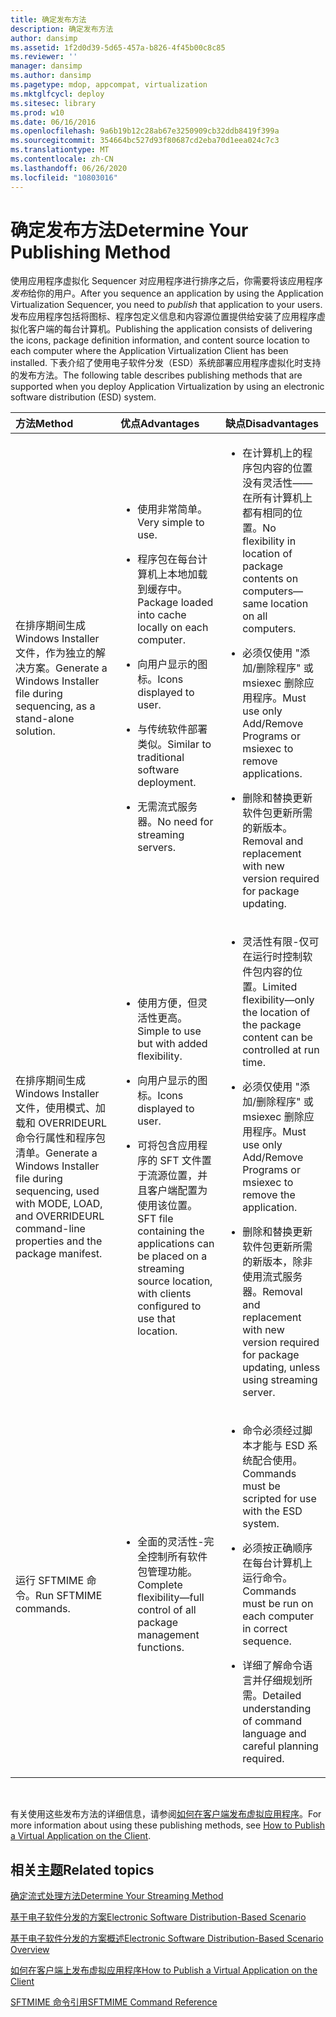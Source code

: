 ```yaml
---
title: 确定发布方法
description: 确定发布方法
author: dansimp
ms.assetid: 1f2d0d39-5d65-457a-b826-4f45b00c8c85
ms.reviewer: ''
manager: dansimp
ms.author: dansimp
ms.pagetype: mdop, appcompat, virtualization
ms.mktglfcycl: deploy
ms.sitesec: library
ms.prod: w10
ms.date: 06/16/2016
ms.openlocfilehash: 9a6b19b12c28ab67e3250909cb32ddb8419f399a
ms.sourcegitcommit: 354664bc527d93f80687cd2eba70d1eea024c7c3
ms.translationtype: MT
ms.contentlocale: zh-CN
ms.lasthandoff: 06/26/2020
ms.locfileid: "10803016"
---
```

# <span data-ttu-id="082fe-103">确定发布方法</span><span class="sxs-lookup"><span data-stu-id="082fe-103">Determine Your Publishing Method</span></span>


<span data-ttu-id="082fe-104">使用应用程序虚拟化 Sequencer 对应用程序进行排序之后，你需要将该应用程序*发布*给你的用户。</span><span class="sxs-lookup"><span data-stu-id="082fe-104">After you sequence an application by using the Application Virtualization Sequencer, you need to *publish* that application to your users.</span></span> <span data-ttu-id="082fe-105">发布应用程序包括将图标、程序包定义信息和内容源位置提供给安装了应用程序虚拟化客户端的每台计算机。</span><span class="sxs-lookup"><span data-stu-id="082fe-105">Publishing the application consists of delivering the icons, package definition information, and content source location to each computer where the Application Virtualization Client has been installed.</span></span> <span data-ttu-id="082fe-106">下表介绍了使用电子软件分发（ESD）系统部署应用程序虚拟化时支持的发布方法。</span><span class="sxs-lookup"><span data-stu-id="082fe-106">The following table describes publishing methods that are supported when you deploy Application Virtualization by using an electronic software distribution (ESD) system.</span></span>

<table>
<colgroup>
<col width="33%" />
<col width="33%" />
<col width="33%" />
</colgroup>
<thead>
<tr class="header">
<th align="left"><span data-ttu-id="082fe-107">方法</span><span class="sxs-lookup"><span data-stu-id="082fe-107">Method</span></span></th>
<th align="left"><span data-ttu-id="082fe-108">优点</span><span class="sxs-lookup"><span data-stu-id="082fe-108">Advantages</span></span></th>
<th align="left"><span data-ttu-id="082fe-109">缺点</span><span class="sxs-lookup"><span data-stu-id="082fe-109">Disadvantages</span></span></th>
</tr>
</thead>
<tbody>
<tr class="odd">
<td align="left"><p><span data-ttu-id="082fe-110">在排序期间生成 Windows Installer 文件，作为独立的解决方案。</span><span class="sxs-lookup"><span data-stu-id="082fe-110">Generate a Windows Installer file during sequencing, as a stand-alone solution.</span></span></p></td>
<td align="left"><ul>
<li><p><span data-ttu-id="082fe-111">使用非常简单。</span><span class="sxs-lookup"><span data-stu-id="082fe-111">Very simple to use.</span></span></p></li>
<li><p><span data-ttu-id="082fe-112">程序包在每台计算机上本地加载到缓存中。</span><span class="sxs-lookup"><span data-stu-id="082fe-112">Package loaded into cache locally on each computer.</span></span></p></li>
<li><p><span data-ttu-id="082fe-113">向用户显示的图标。</span><span class="sxs-lookup"><span data-stu-id="082fe-113">Icons displayed to user.</span></span></p></li>
<li><p><span data-ttu-id="082fe-114">与传统软件部署类似。</span><span class="sxs-lookup"><span data-stu-id="082fe-114">Similar to traditional software deployment.</span></span></p></li>
<li><p><span data-ttu-id="082fe-115">无需流式服务器。</span><span class="sxs-lookup"><span data-stu-id="082fe-115">No need for streaming servers.</span></span></p></li>
</ul></td>
<td align="left"><ul>
<li><p><span data-ttu-id="082fe-116">在计算机上的程序包内容的位置没有灵活性——在所有计算机上都有相同的位置。</span><span class="sxs-lookup"><span data-stu-id="082fe-116">No flexibility in location of package contents on computers—same location on all computers.</span></span></p></li>
<li><p><span data-ttu-id="082fe-117">必须仅使用 "添加/删除程序" 或 msiexec 删除应用程序。</span><span class="sxs-lookup"><span data-stu-id="082fe-117">Must use only Add/Remove Programs or msiexec to remove applications.</span></span></p></li>
<li><p><span data-ttu-id="082fe-118">删除和替换更新软件包更新所需的新版本。</span><span class="sxs-lookup"><span data-stu-id="082fe-118">Removal and replacement with new version required for package updating.</span></span></p></li>
</ul></td>
</tr>
<tr class="even">
<td align="left"><p><span data-ttu-id="082fe-119">在排序期间生成 Windows Installer 文件，使用模式、加载和 OVERRIDEURL 命令行属性和程序包清单。</span><span class="sxs-lookup"><span data-stu-id="082fe-119">Generate a Windows Installer file during sequencing, used with MODE, LOAD, and OVERRIDEURL command-line properties and the package manifest.</span></span></p></td>
<td align="left"><ul>
<li><p><span data-ttu-id="082fe-120">使用方便，但灵活性更高。</span><span class="sxs-lookup"><span data-stu-id="082fe-120">Simple to use but with added flexibility.</span></span></p></li>
<li><p><span data-ttu-id="082fe-121">向用户显示的图标。</span><span class="sxs-lookup"><span data-stu-id="082fe-121">Icons displayed to user.</span></span></p></li>
<li><p><span data-ttu-id="082fe-122">可将包含应用程序的 SFT 文件置于流源位置，并且客户端配置为使用该位置。</span><span class="sxs-lookup"><span data-stu-id="082fe-122">SFT file containing the applications can be placed on a streaming source location, with clients configured to use that location.</span></span></p></li>
</ul></td>
<td align="left"><ul>
<li><p><span data-ttu-id="082fe-123">灵活性有限-仅可在运行时控制软件包内容的位置。</span><span class="sxs-lookup"><span data-stu-id="082fe-123">Limited flexibility—only the location of the package content can be controlled at run time.</span></span></p></li>
<li><p><span data-ttu-id="082fe-124">必须仅使用 "添加/删除程序" 或 msiexec 删除应用程序。</span><span class="sxs-lookup"><span data-stu-id="082fe-124">Must use only Add/Remove Programs or msiexec to remove the application.</span></span></p></li>
<li><p><span data-ttu-id="082fe-125">删除和替换更新软件包更新所需的新版本，除非使用流式服务器。</span><span class="sxs-lookup"><span data-stu-id="082fe-125">Removal and replacement with new version required for package updating, unless using streaming server.</span></span></p></li>
</ul></td>
</tr>
<tr class="odd">
<td align="left"><p><span data-ttu-id="082fe-126">运行 SFTMIME 命令。</span><span class="sxs-lookup"><span data-stu-id="082fe-126">Run SFTMIME commands.</span></span></p></td>
<td align="left"><ul>
<li><p><span data-ttu-id="082fe-127">全面的灵活性-完全控制所有软件包管理功能。</span><span class="sxs-lookup"><span data-stu-id="082fe-127">Complete flexibility—full control of all package management functions.</span></span></p></li>
</ul></td>
<td align="left"><ul>
<li><p><span data-ttu-id="082fe-128">命令必须经过脚本才能与 ESD 系统配合使用。</span><span class="sxs-lookup"><span data-stu-id="082fe-128">Commands must be scripted for use with the ESD system.</span></span></p></li>
<li><p><span data-ttu-id="082fe-129">必须按正确顺序在每台计算机上运行命令。</span><span class="sxs-lookup"><span data-stu-id="082fe-129">Commands must be run on each computer in correct sequence.</span></span></p></li>
<li><p><span data-ttu-id="082fe-130">详细了解命令语言并仔细规划所需。</span><span class="sxs-lookup"><span data-stu-id="082fe-130">Detailed understanding of command language and careful planning required.</span></span></p></li>
</ul></td>
</tr>
</tbody>
</table>

 

<span data-ttu-id="082fe-131">有关使用这些发布方法的详细信息，请参阅[如何在客户端发布虚拟应用程序](how-to-publish-a-virtual-application-on-the-client.md)。</span><span class="sxs-lookup"><span data-stu-id="082fe-131">For more information about using these publishing methods, see [How to Publish a Virtual Application on the Client](how-to-publish-a-virtual-application-on-the-client.md).</span></span>

## <span data-ttu-id="082fe-132">相关主题</span><span class="sxs-lookup"><span data-stu-id="082fe-132">Related topics</span></span>


[<span data-ttu-id="082fe-133">确定流式处理方法</span><span class="sxs-lookup"><span data-stu-id="082fe-133">Determine Your Streaming Method</span></span>](determine-your-streaming-method.md)

[<span data-ttu-id="082fe-134">基于电子软件分发的方案</span><span class="sxs-lookup"><span data-stu-id="082fe-134">Electronic Software Distribution-Based Scenario</span></span>](electronic-software-distribution-based-scenario.md)

[<span data-ttu-id="082fe-135">基于电子软件分发的方案概述</span><span class="sxs-lookup"><span data-stu-id="082fe-135">Electronic Software Distribution-Based Scenario Overview</span></span>](electronic-software-distribution-based-scenario-overview.md)

[<span data-ttu-id="082fe-136">如何在客户端上发布虚拟应用程序</span><span class="sxs-lookup"><span data-stu-id="082fe-136">How to Publish a Virtual Application on the Client</span></span>](how-to-publish-a-virtual-application-on-the-client.md)

[<span data-ttu-id="082fe-137">SFTMIME 命令引用</span><span class="sxs-lookup"><span data-stu-id="082fe-137">SFTMIME Command Reference</span></span>](sftmime--command-reference.md)

 

 





